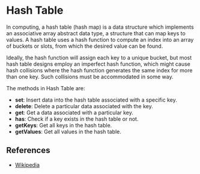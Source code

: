 # Hash Table

In computing, a hash table (hash map) is a data structure which implements an associative array abstract data type, a structure that can map keys to values. A hash table uses a hash function to compute an index into an array of buckets or slots, from which the desired value can be found.

Ideally, the hash function will assign each key to a unique bucket, but most hash table designs employ an imperfect hash function, which might cause hash collisions where the hash function generates the same index for more than one key. Such collisions must be accommodated in some way.

The methods in Hash Table are:

-   **set**: Insert data into the hash table associated with a specific key.
-   **delete**: Delete a particular data associated with the key.
-   **get**: Get a data associated with a particular key.
-   **has**: Check if a key exists in the hash table or not.
-   **getKeys**: Get all keys in the hash table.
-   **getValues**: Get all values in the hash table.

## References

-   [Wikipedia](https://en.wikipedia.org/wiki/Hash_table)
